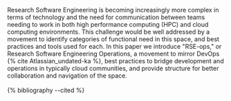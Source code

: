 Research Software Engineering is becoming increasingly more complex in
terms of technology and the need for communication between teams needing
to work in both high performance computing (HPC) and cloud computing
environments. This challenge would be well addressed by a movement to
identify categories of functional need in this space, and best practices
and tools used for each. In this paper we introduce \"RSE-ops,\" or
Research Software Engineering Operations, a movement to mirror DevOps
{% cite Atlassian_undated-ka %}, best practices to bridge development and
operations in typically cloud communities, and provide structure for
better collaboration and navigation of the space.
<br><br>
{% bibliography --cited %}